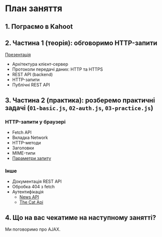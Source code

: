 # План заняття

## 1. Пограємо в Kahoot

## 2. Частина 1 (теорія): обговоримо HTTP-запити

[Презентація](https://docs.google.com/presentation/d/1xbFM4RwlP1hRSYaH2C4zIVvIO6x51NcnFBnjjpQvQzA/edit?usp=sharing)

- Архітектура клієнт-сервер
- Протоколи передачі даних: HTTP та HTTPS
- REST API (backend)
- HTTP-запити
- Публічні REST API

## 3. Частина 2 (практика): розберемо практичні задачі (`01-basic.js`, `02-auth.js`, `03-practice.js`)

### HTTP-запити у браузері

- Fetch API
- Вкладка Network
- HTTP-методи
- Заголовки
- MIME-типи
- [Параметри запиту](https://pixabay.com/api/docs/)

### Інше

- Документація REST API
- Обробка 404 з fetch
- Аутентифікація
  - [News API](https://newsapi.org/)
  - [The Cat Api](https://thecatapi.com/)

## 4. Що на вас чекатиме на наступному занятті?

Ми поговоримо про AJAX.

